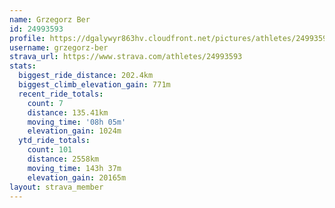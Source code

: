 ```yaml
---
name: Grzegorz Ber
id: 24993593
profile: https://dgalywyr863hv.cloudfront.net/pictures/athletes/24993593/7453165/11/large.jpg
username: grzegorz-ber
strava_url: https://www.strava.com/athletes/24993593
stats:
  biggest_ride_distance: 202.4km
  biggest_climb_elevation_gain: 771m
  recent_ride_totals:
    count: 7
    distance: 135.41km
    moving_time: '08h 05m'
    elevation_gain: 1024m
  ytd_ride_totals:
    count: 101
    distance: 2558km
    moving_time: 143h 37m
    elevation_gain: 20165m
layout: strava_member
--- 
```

